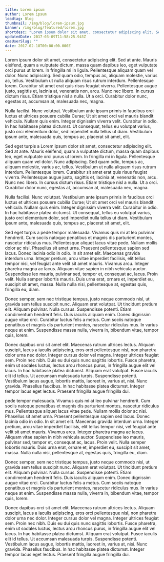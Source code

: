 ```yaml
---
title: Lorem ipsum
author: Lorem ipsum
leadtag: Blog
thumbnail: /img/blog/lorem-ipsum.jpg
banner: /img/blog/featured/lorem.jpg
shortdesc: "Lorem ipsum dolor sit amet, consectetur adipiscing elit. Sed at ante. Mauris eleifend, quam a vulputate dictum, massa quam dapibus leo, eget vulputate   Lorem ipsum dolor sit amet, consectetur adipiscing elit."
updatedDate: 2017-03-09T11:58:25.943Z
cmsUserSlug: ""
date: 2017-02-18T00:00:00.000Z
---
```


Lorem ipsum dolor sit amet, consectetur adipiscing elit. Sed at ante. Mauris eleifend, quam a vulputate dictum, massa quam dapibus leo, eget vulputate orci purus ut lorem. In fringilla mi in ligula. Pellentesque aliquam quam vel dolor. Nunc adipiscing. Sed quam odio, tempus ac, aliquam molestie, varius ac, tellus. Vestibulum ut nulla aliquam risus rutrum interdum. Pellentesque lorem. Curabitur sit amet erat quis risus feugiat viverra. Pellentesque augue justo, sagittis et, lacinia at, venenatis non, arcu. Nunc nec libero. In cursus dictum risus. Etiam tristique nisl a nulla. Ut a orci. Curabitur dolor nunc, egestas at, accumsan at, malesuada nec, magna.

Nulla facilisi. Nunc volutpat. Vestibulum ante ipsum primis in faucibus orci luctus et ultrices posuere cubilia Curae; Ut sit amet orci vel mauris blandit vehicula. Nullam quis enim. Integer dignissim viverra velit. Curabitur in odio. In hac habitasse platea dictumst. Ut consequat, tellus eu volutpat varius, justo orci elementum dolor, sed imperdiet nulla tellus ut diam. Vestibulum ipsum ante, malesuada quis, tempus ac, placerat sit amet, elit.

Sed eget turpis a  Lorem ipsum dolor sit amet, consectetur adipiscing elit. Sed at ante. Mauris eleifend, quam a vulputate dictum, massa quam dapibus leo, eget vulputate orci purus ut lorem. In fringilla mi in ligula. Pellentesque aliquam quam vel dolor. Nunc adipiscing. Sed quam odio, tempus ac, aliquam molestie, varius ac, tellus. Vestibulum ut nulla aliquam risus rutrum interdum. Pellentesque lorem. Curabitur sit amet erat quis risus feugiat viverra. Pellentesque augue justo, sagittis et, lacinia at, venenatis non, arcu. Nunc nec libero. In cursus dictum risus. Etiam tristique nisl a nulla. Ut a orci. Curabitur dolor nunc, egestas at, accumsan at, malesuada nec, magna.

Nulla facilisi. Nunc volutpat. Vestibulum ante ipsum primis in faucibus orci luctus et ultrices posuere cubilia Curae; Ut sit amet orci vel mauris blandit vehicula. Nullam quis enim. Integer dignissim viverra velit. Curabitur in odio. In hac habitasse platea dictumst. Ut consequat, tellus eu volutpat varius, justo orci elementum dolor, sed imperdiet nulla tellus ut diam. Vestibulum ipsum ante, malesuada quis, tempus ac, placerat sit amet, elit.

Sed eget turpis a pede tempor malesuada. Vivamus quis mi at leo pulvinar hendrerit. Cum sociis natoque penatibus et magnis dis parturient montes, nascetur ridiculus mus. Pellentesque aliquet lacus vitae pede. Nullam mollis dolor ac nisi. Phasellus sit amet urna. Praesent pellentesque sapien sed lacus. Donec lacinia odio in odio. In sit amet elit. Maecenas gravida interdum urna. Integer pretium, arcu vitae imperdiet facilisis, elit tellus tempor nisi, vel feugiat ante velit sit amet mauris. Vivamus arcu. Integer pharetra magna ac lacus. Aliquam vitae sapien in nibh vehicula auctor. Suspendisse leo mauris, pulvinar sed, tempor et, consequat ac, lacus. Proin velit. Nulla semper lobortis mauris. Duis urna erat, ornare et, imperdiet eu, suscipit sit amet, massa. Nulla nulla nisi, pellentesque at, egestas quis, fringilla eu, diam.

Donec semper, sem nec tristique tempus, justo neque commodo nisl, ut gravida sem tellus suscipit nunc. Aliquam erat volutpat. Ut tincidunt pretium elit. Aliquam pulvinar. Nulla cursus. Suspendisse potenti. Etiam condimentum hendrerit felis. Duis iaculis aliquam enim. Donec dignissim augue vitae orci. Curabitur luctus felis a metus. Cum sociis natoque penatibus et magnis dis parturient montes, nascetur ridiculus mus. In varius neque at enim. Suspendisse massa nulla, viverra in, bibendum vitae, tempor quis, lorem.

Donec dapibus orci sit amet elit. Maecenas rutrum ultrices lectus. Aliquam suscipit, lacus a iaculis adipiscing, eros orci pellentesque nisl, non pharetra dolor urna nec dolor. Integer cursus dolor vel magna. Integer ultrices feugiat sem. Proin nec nibh. Duis eu dui quis nunc sagittis lobortis. Fusce pharetra, enim ut sodales luctus, lectus arcu rhoncus purus, in fringilla augue elit vel lacus. In hac habitasse platea dictumst. Aliquam erat volutpat. Fusce iaculis elit id tellus. Ut accumsan malesuada turpis. Suspendisse potenti. Vestibulum lacus augue, lobortis mattis, laoreet in, varius at, nisi. Nunc gravida. Phasellus faucibus. In hac habitasse platea dictumst. Integer tempor lacus eget lectus. Praesent fringilla augue fringilla dui.

   pede tempor malesuada. Vivamus quis mi at leo pulvinar hendrerit. Cum sociis natoque penatibus et magnis dis parturient montes, nascetur ridiculus mus. Pellentesque aliquet lacus vitae pede. Nullam mollis dolor ac nisi. Phasellus sit amet urna. Praesent pellentesque sapien sed lacus. Donec lacinia odio in odio. In sit amet elit. Maecenas gravida interdum urna. Integer pretium, arcu vitae imperdiet facilisis, elit tellus tempor nisi, vel feugiat ante velit sit amet mauris. Vivamus arcu. Integer pharetra magna ac lacus. Aliquam vitae sapien in nibh vehicula auctor. Suspendisse leo mauris, pulvinar sed, tempor et, consequat ac, lacus. Proin velit. Nulla semper lobortis mauris. Duis urna erat, ornare et, imperdiet eu, suscipit sit amet, massa. Nulla nulla nisi, pellentesque at, egestas quis, fringilla eu, diam.

Donec semper, sem nec tristique tempus, justo neque commodo nisl, ut gravida sem tellus suscipit nunc. Aliquam erat volutpat. Ut tincidunt pretium elit. Aliquam pulvinar. Nulla cursus. Suspendisse potenti. Etiam condimentum hendrerit felis. Duis iaculis aliquam enim. Donec dignissim augue vitae orci. Curabitur luctus felis a metus. Cum sociis natoque penatibus et magnis dis parturient montes, nascetur ridiculus mus. In varius neque at enim. Suspendisse massa nulla, viverra in, bibendum vitae, tempor quis, lorem.

Donec dapibus orci sit amet elit. Maecenas rutrum ultrices lectus. Aliquam suscipit, lacus a iaculis adipiscing, eros orci pellentesque nisl, non pharetra dolor urna nec dolor. Integer cursus dolor vel magna. Integer ultrices feugiat sem. Proin nec nibh. Duis eu dui quis nunc sagittis lobortis. Fusce pharetra, enim ut sodales luctus, lectus arcu rhoncus purus, in fringilla augue elit vel lacus. In hac habitasse platea dictumst. Aliquam erat volutpat. Fusce iaculis elit id tellus. Ut accumsan malesuada turpis. Suspendisse potenti. Vestibulum lacus augue, lobortis mattis, laoreet in, varius at, nisi. Nunc gravida. Phasellus faucibus. In hac habitasse platea dictumst. Integer tempor lacus eget lectus. Praesent fringilla augue fringilla dui.